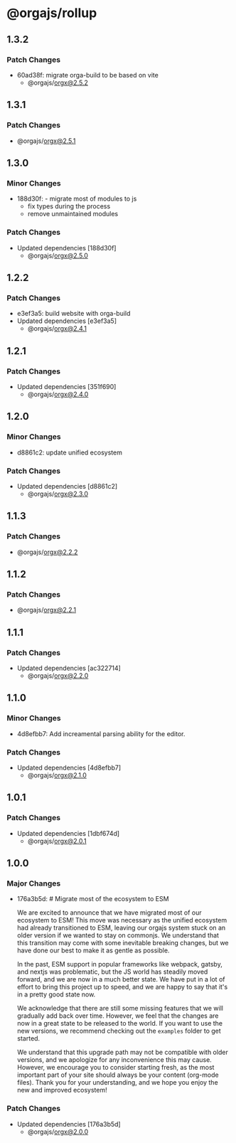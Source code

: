 # @orgajs/rollup

## 1.3.2

### Patch Changes

- 60ad38f: migrate orga-build to be based on vite
  - @orgajs/orgx@2.5.2

## 1.3.1

### Patch Changes

- @orgajs/orgx@2.5.1

## 1.3.0

### Minor Changes

- 188d30f: - migrate most of modules to js
  - fix types during the process
  - remove unmaintained modules

### Patch Changes

- Updated dependencies [188d30f]
  - @orgajs/orgx@2.5.0

## 1.2.2

### Patch Changes

- e3ef3a5: build website with orga-build
- Updated dependencies [e3ef3a5]
  - @orgajs/orgx@2.4.1

## 1.2.1

### Patch Changes

- Updated dependencies [351f690]
  - @orgajs/orgx@2.4.0

## 1.2.0

### Minor Changes

- d8861c2: update unified ecosystem

### Patch Changes

- Updated dependencies [d8861c2]
  - @orgajs/orgx@2.3.0

## 1.1.3

### Patch Changes

- @orgajs/orgx@2.2.2

## 1.1.2

### Patch Changes

- @orgajs/orgx@2.2.1

## 1.1.1

### Patch Changes

- Updated dependencies [ac322714]
  - @orgajs/orgx@2.2.0

## 1.1.0

### Minor Changes

- 4d8efbb7: Add increamental parsing ability for the editor.

### Patch Changes

- Updated dependencies [4d8efbb7]
  - @orgajs/orgx@2.1.0

## 1.0.1

### Patch Changes

- Updated dependencies [1dbf674d]
  - @orgajs/orgx@2.0.1

## 1.0.0

### Major Changes

- 176a3b5d: # Migrate most of the ecosystem to ESM

  We are excited to announce that we have migrated most of our ecosystem to ESM! This move was necessary as the unified ecosystem had already transitioned to ESM, leaving our orgajs system stuck on an older version if we wanted to stay on commonjs. We understand that this transition may come with some inevitable breaking changes, but we have done our best to make it as gentle as possible.

  In the past, ESM support in popular frameworks like webpack, gatsby, and nextjs was problematic, but the JS world has steadily moved forward, and we are now in a much better state. We have put in a lot of effort to bring this project up to speed, and we are happy to say that it's in a pretty good state now.

  We acknowledge that there are still some missing features that we will gradually add back over time. However, we feel that the changes are now in a great state to be released to the world. If you want to use the new versions, we recommend checking out the `examples` folder to get started.

  We understand that this upgrade path may not be compatible with older versions, and we apologize for any inconvenience this may cause. However, we encourage you to consider starting fresh, as the most important part of your site should always be your content (org-mode files). Thank you for your understanding, and we hope you enjoy the new and improved ecosystem!

### Patch Changes

- Updated dependencies [176a3b5d]
  - @orgajs/orgx@2.0.0
